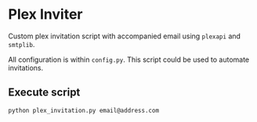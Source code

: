 # Plex Inviter
Custom plex invitation script with accompanied email using `plexapi` and `smtplib`.

All configuration is within `config.py`. This script could be used to automate invitations.

## Execute script
```
python plex_invitation.py email@address.com
```



